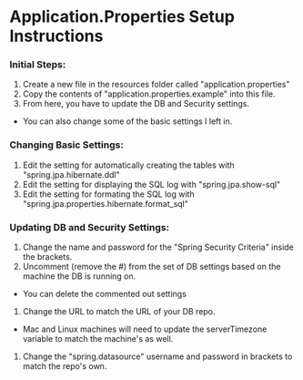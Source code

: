 # Application.Properties Setup Instructions

### Initial Steps:

1. Create a new file in the resources folder called "application.properties"
1. Copy the contents of "application.properties.example" into this file.
1. From here, you have to update the DB and Security settings.
  - You can also change some of the basic settings I left in.

### Changing Basic Settings:

1. Edit the setting for automatically creating the tables with "spring.jpa.hibernate.ddl"
1. Edit the setting for displaying the SQL log with "spring.jpa.show-sql"
1. Edit the setting for formating the SQL log with "spring.jpa.properties.hibernate.format_sql"

### Updating DB and Security Settings:

1. Change the name and password for the "Spring Security Criteria" inside the brackets.
1. Uncomment (remove the #) from the set of DB settings based on the machine the DB is running on.
  - You can delete the commented out settings
1. Change the URL to match the URL of your DB repo.
  - Mac and Linux machines will need to update the serverTimezone variable to match the machine's as well.
1. Change the "spring.datasource" username and password in brackets to match the repo's own.